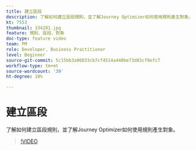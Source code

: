 ```yaml
---
title: 建立區段
description: 了解如何建立區段規則，並了解Journey Optimizer如何使用規則產生對象。
kt: 7553
thumbnail: 334281.jpg
feature: 規則、區段、對象
doc-type: feature video
team: PM
role: Developer, Business Practitioner
level: Beginner
source-git-commit: 5c15bb3a96033cb7cf4514a440be73d83cf9efc7
workflow-type: tm+mt
source-wordcount: '39'
ht-degree: 10%

---
```



# 建立區段

了解如何建立區段規則，並了解Journey Optimizer如何使用規則產生對象。

>[!VIDEO](https://video.tv.adobe.com/v/334281?quality=12)
